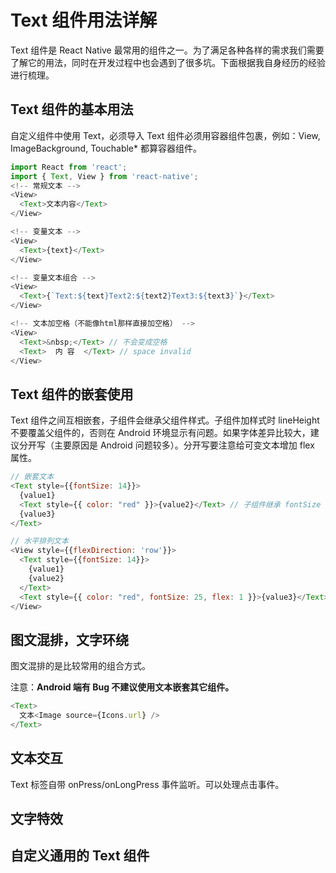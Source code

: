 # Text 组件用法详解

Text 组件是 React Native 最常用的组件之一。为了满足各种各样的需求我们需要了解它的用法，同时在开发过程中也会遇到了很多坑。下面根据我自身经历的经验进行梳理。

## Text 组件的基本用法

自定义组件中使用 Text，必须导入
Text 组件必须用容器组件包裹，例如：View, ImageBackground, Touchable\* 都算容器组件。

```js
import React from 'react';
import { Text, View } from 'react-native';
<!-- 常规文本 -->
<View>
  <Text>文本内容</Text>
</View>

<!-- 变量文本 -->
<View>
  <Text>{text}</Text>
</View>

<!-- 变量文本组合 -->
<View>
  <Text>{`Text:${text}Text2:${text2}Text3:${text3}`}</Text>
</View>

<!-- 文本加空格（不能像html那样直接加空格） -->
<View>
  <Text>&nbsp;</Text> // 不会变成空格
  <Text>  内 容  </Text> // space invalid
</View>
```

## Text 组件的嵌套使用

Text 组件之间互相嵌套，子组件会继承父组件样式。子组件加样式时 lineHeight 不要覆盖父组件的，否则在 Android 环境显示有问题。如果字体差异比较大，建议分开写（主要原因是 Android 问题较多）。分开写要注意给可变文本增加 flex 属性。

```js
// 嵌套文本
<Text style={{fontSize: 14}}>
  {value1}
  <Text style={{ color: "red" }}>{value2}</Text> // 子组件继承 fontSize 14
  {value3}
</Text>

// 水平排列文本
<View style={{flexDirection: 'row'}}>
  <Text style={{fontSize: 14}}>
    {value1}
    {value2}
  </Text>
  <Text style={{ color: "red", fontSize: 25, flex: 1 }}>{value3}</Text> // 子组件继承 fontSize 14
</View>
```

## 图文混排，文字环绕

图文混排的是比较常用的组合方式。

注意：**Android 端有 Bug 不建议使用文本嵌套其它组件。**

```js
<Text>
  文本<Image source={Icons.url} />
</Text>
```

## 文本交互

Text 标签自带 onPress/onLongPress 事件监听。可以处理点击事件。

## 文字特效

## 自定义通用的 Text 组件

